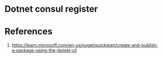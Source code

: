 # Dotnet consul register

# References
1. https://learn.microsoft.com/en-us/nuget/quickstart/create-and-publish-a-package-using-the-dotnet-cli
